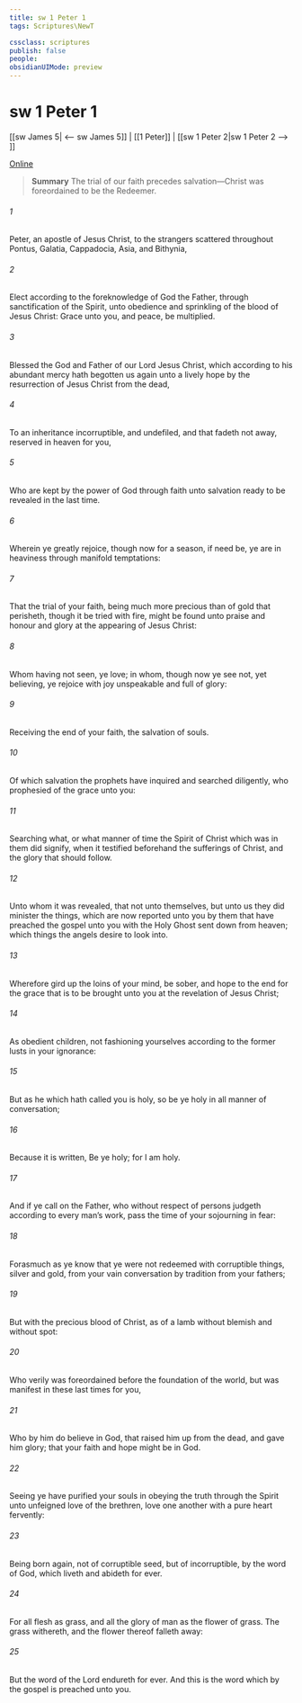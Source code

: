 ```yaml
---
title: sw 1 Peter 1
tags: Scriptures\NewT

cssclass: scriptures
publish: false
people:
obsidianUIMode: preview
---
```


# sw 1 Peter 1
[[sw James 5| <-- sw James 5]] | [[1 Peter]] | [[sw 1 Peter 2|sw 1 Peter 2 --> ]]

[Online](https://churchofjesuschrist.org/study/scriptures/nt/1-pet/1?lang=eng)

> __Summary__
The trial of our faith precedes salvation—Christ was foreordained to be the Redeemer.

###### 1 
Peter, an apostle of Jesus Christ, to the strangers scattered throughout Pontus, Galatia, Cappadocia, Asia, and Bithynia,

###### 2 
Elect according to the foreknowledge of God the Father, through sanctification of the Spirit, unto obedience and sprinkling of the blood of Jesus Christ: Grace unto you, and peace, be multiplied.

###### 3 
Blessed  the God and Father of our Lord Jesus Christ, which according to his abundant mercy hath begotten us again unto a lively hope by the resurrection of Jesus Christ from the dead,

###### 4 
To an inheritance incorruptible, and undefiled, and that fadeth not away, reserved in heaven for you,

###### 5 
Who are kept by the power of God through faith unto salvation ready to be revealed in the last time.

###### 6 
Wherein ye greatly rejoice, though now for a season, if need be, ye are in heaviness through manifold temptations:

###### 7 
That the trial of your faith, being much more precious than of gold that perisheth, though it be tried with fire, might be found unto praise and honour and glory at the appearing of Jesus Christ:

###### 8 
Whom having not seen, ye love; in whom, though now ye see  not, yet believing, ye rejoice with joy unspeakable and full of glory:

###### 9 
Receiving the end of your faith,  the salvation of  souls.

###### 10 
Of which salvation the prophets have inquired and searched diligently, who prophesied of the grace  unto you:

###### 11 
Searching what, or what manner of time the Spirit of Christ which was in them did signify, when it testified beforehand the sufferings of Christ, and the glory that should follow.

###### 12 
Unto whom it was revealed, that not unto themselves, but unto us they did minister the things, which are now reported unto you by them that have preached the gospel unto you with the Holy Ghost sent down from heaven; which things the angels desire to look into.

###### 13 
Wherefore gird up the loins of your mind, be sober, and hope to the end for the grace that is to be brought unto you at the revelation of Jesus Christ;

###### 14 
As obedient children, not fashioning yourselves according to the former lusts in your ignorance:

###### 15 
But as he which hath called you is holy, so be ye holy in all manner of conversation;

###### 16 
Because it is written, Be ye holy; for I am holy.

###### 17 
And if ye call on the Father, who without respect of persons judgeth according to every man’s work, pass the time of your sojourning  in fear:

###### 18 
Forasmuch as ye know that ye were not redeemed with corruptible things,  silver and gold, from your vain conversation  by tradition from your fathers;

###### 19 
But with the precious blood of Christ, as of a lamb without blemish and without spot:

###### 20 
Who verily was foreordained before the foundation of the world, but was manifest in these last times for you,

###### 21 
Who by him do believe in God, that raised him up from the dead, and gave him glory; that your faith and hope might be in God.

###### 22 
Seeing ye have purified your souls in obeying the truth through the Spirit unto unfeigned love of the brethren,  love one another with a pure heart fervently:

###### 23 
Being born again, not of corruptible seed, but of incorruptible, by the word of God, which liveth and abideth for ever.

###### 24 
For all flesh  as grass, and all the glory of man as the flower of grass. The grass withereth, and the flower thereof falleth away:

###### 25 
But the word of the Lord endureth for ever. And this is the word which by the gospel is preached unto you.

